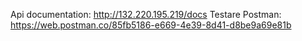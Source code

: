 Api documentation: http://132.220.195.219/docs
Testare Postman: https://web.postman.co/85fb5186-e669-4e39-8d41-d8be9a69e81b
